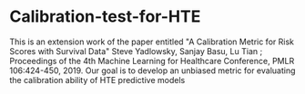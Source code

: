 # Calibration-test-for-HTE
This is an extension work of the paper entitled "A Calibration Metric for Risk Scores with Survival Data" Steve Yadlowsky, Sanjay Basu, Lu Tian ; Proceedings of the 4th Machine Learning for Healthcare Conference, PMLR 106:424-450, 2019.
Our goal is to develop an unbiased metric for evaluating the calibration ability of HTE predictive models 
